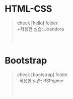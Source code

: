 # HTML-CSS
>check [hello] folder <br>
>+적용한 실습: Joandora 
<br/><br/><br/>
# Bootstrap
>check [bootstrap] folder<br> 
>-적용한 실습: RSPgame
<br/><br/><br/>

